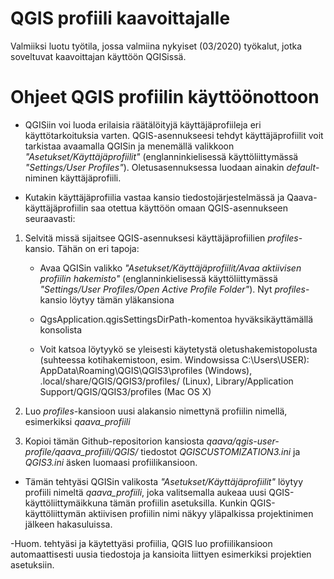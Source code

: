 # QGIS profiili kaavoittajalle

Valmiiksi luotu työtila, jossa valmiina nykyiset (03/2020) työkalut, jotka soveltuvat kaavoittajan käyttöön QGISissä.

# Ohjeet QGIS profiilin käyttöönottoon

- QGISiin voi luoda erilaisia räätälöityjä käyttäjäprofiileja eri käyttötarkoituksia varten. QGIS-asennukseesi tehdyt käyttäjäprofiilit voit tarkistaa avaamalla QGISin ja menemällä valikkoon _"Asetukset/Käyttäjäprofiilit"_ (englanninkielisessä käyttöliittymässä _"Settings/User Profiles"_). Oletusasennuksessa luodaan ainakin _default_-niminen käyttäjäprofiili.

- Kutakin käyttäjäprofiilia vastaa kansio tiedostojärjestelmässä ja Qaava-käyttäjäprofiilin saa otettua käyttöön omaan QGIS-asennukseen seuraavasti: 

1. Selvitä missä sijaitsee QGIS-asennuksesi käyttäjäprofiilien _profiles_-kansio. Tähän on eri tapoja:

   - Avaa QGISin valikko _"Asetukset/Käyttäjäprofiilit/Avaa aktiivisen profiilin hakemisto"_ (englanninkielisessä käyttöliittymässä _"Settings/User Profiles/Open Active Profile Folder"_). Nyt _profiles_-kansio löytyy tämän yläkansiona

   - QgsApplication.qgisSettingsDirPath-komentoa hyväksikäyttämällä konsolista

   - Voit katsoa löytyykö se yleisesti käytetystä oletushakemistopolusta (suhteessa kotihakemistoon, esim. Windowsissa C:\Users\USER): AppData\Roaming\QGIS\QGIS3\profiles (Windows), .local/share/QGIS/QGIS3/profiles/ (Linux), Library/Application Support/QGIS/QGIS3/profiles (Mac OS X)

2. Luo _profiles_-kansioon uusi alakansio nimettynä profiilin nimellä, esimerkiksi _qaava_profiili_

3. Kopioi tämän Github-repositorion kansiosta _qaava/qgis-user-profile/qaava_profiili/QGIS/_ tiedostot _QGISCUSTOMIZATION3.ini_ ja _QGIS3.ini_ äsken luomaasi profiilikansioon. 

- Tämän tehtyäsi QGISin valikosta  _"Asetukset/Käyttäjäprofiilit"_ löytyy profiili nimeltä _qaava_profiili_, joka valitsemalla aukeaa uusi QGIS-käyttöliittymäikkuna tämän profiilin asetuksilla. Kunkin QGIS-käyttöliittymän aktiivisen profiilin nimi näkyy yläpalkissa projektinimen jälkeen hakasuluissa. 

-Huom. tehtyäsi ja käytettyäsi profiilia, QGIS luo profiilikansioon automaattisesti uusia tiedostoja ja kansioita liittyen esimerkiksi projektien asetuksiin.  

